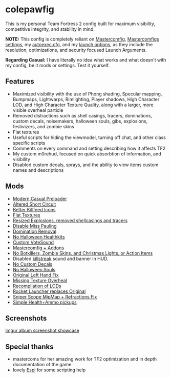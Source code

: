 # colepawfig

This is my personal Team Fortress 2 config built for maximum visibility, competitive integrity, and stability in mind.

**NOTE:** This config is completely reliant on [Mastercomfig](https://mastercomfig.com), [Mastercomfigs settings](cfg/overrides/modules.cfg), my [autoexec.cfg](cfg/overrides/autoexec.cfg), and my [launch options](cfg/overrides/autoexec.cfg#L19), as they include the resolution, optimizations, and security focused Launch Arguments.

**Regarding Casual:** I have literally no idea what works and what doesn't with my config, be it mods or settings. Test it yourself.

## Features
* Maximized visibility with the use of Phong shading, Specular mapping, Bumpmaps, Lightwarps, Rimlighting, Player shadows, High Character LOD, and High Character Texture Quality, along with a larger, more visible overheal particle
* Removed distractions such as shell casings, tracers, dominations, custom decals, noisemakers, halloween souls, gibs, explosions, festivizers, and zombie skins
* Flat textures
* Useful scripts for hiding the viewmodel, turning off chat, and other class specific scripts
* Comments on every command and setting describing how it affects TF2
* My custom m0rehud, focused on quick absorbtion of information, and visibility
* Disabled custom decals, sprays, and the ability to view items custom names and descriptions

 ## Mods

* [Modern Casual Preloader](https://gamebanana.com/wips/79779)
* [Altered Short Circuit](https://gamebanana.com/mods/11900)
* [Better Killfeed Icons](https://gamebanana.com/mods/406361)
* [Flat Textures](https://github.com/JarateKing/CleanTF2plus)
* [Resized Explosions, removed shellcasings and tracers](https://comfig.app/app)
* [Disable Miss Pauling](https://gamebanana.com/mods/325900)
* [Domination Removal](https://gamebanana.com/mods/36617)
* [No Halloween Healthkits](https://gamebanana.com/mods/401775)
* [Custom VoteSound](https://gamebanana.com/sounds/63961)
* [Mastercomfig + Addons](https://mastercomfig.com)
* [No Botkillers, Zombie Skins, and Christmas Lights, or Action Items](https://pevhs.ch/tf2/vpk/nhbgum/)
* Disabled [killstreak](custom/customsounds/sounds/misc/killstreak.wav) sound and banner in HUD.
* [No Custom Decals](https://gamebanana.com/mods/295666)
* [No Halloween Souls](https://drive.google.com/file/d/1Yss7TO_o3zr0b3Xmg45OHBa78WUZNA_f)
* [Original Left Hand Fix](https://drive.google.com/file/d/1LK6E2exUce3kGID2wESCvb18_Zpt-d2Q)
* [Missing Texture Overheal](https://gamebanana.com/mods/480535)
* [Recompilation of LODs](https://gamebanana.com/mods/482999)
* [Rocket Launcher replaces Original](https://gamebanana.com/mods/518153)
* [Sniper Scope MipMap + Refractions Fix](https://gamebanana.com/mods/388222)
* [Simple Health+Ammo pickups](https://yhn.fyi/tf2/simple_items.vpk)

## Screenshots
[Imgur album screenshot showcase](https://imgur.com/a/mKUx4WL)

## Special thanks
* mastercoms for her amazing work for TF2 optimization and in depth documentation of the game
* lovely [Espi](https://github.com/espimarisa) for some scripting help
